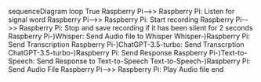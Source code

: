 sequenceDiagram
    loop True
        Raspberry Pi-->> Raspberry Pi: Listen for signal word
        Raspberry Pi-->> Raspberry Pi: Start recording
        Raspberry Pi-->> Raspberry Pi: Stop and save recording if it has been silent for 2 seconds
        Raspberry Pi-)Whisper: Send Audio file to Whisper
        Whisper-)Raspberry Pi: Send Transcription
        Raspberry Pi-)ChatGPT-3.5-turbo: Send Transcrption
        ChatGPT-3.5-turbo-)Raspberry Pi: Send Response
        Raspberry Pi-)Text-to-Speech: Send Response to Text-to-Speech
        Text-to-Speech-)Raspberry Pi: Send Audio File
        Raspberry Pi-->> Raspberry Pi: Play Audio file
    end
